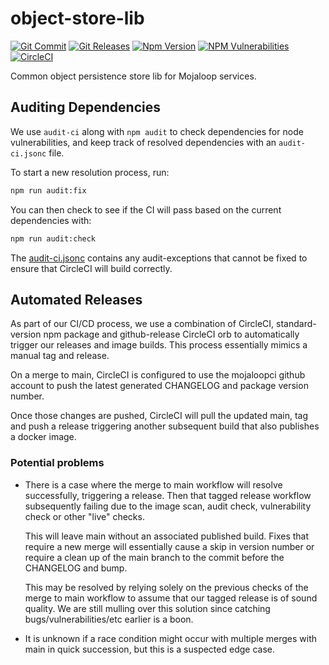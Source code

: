 # object-store-lib

[![Git Commit](https://img.shields.io/github/last-commit/mojaloop/object-store-lib.svg?style=flat)](https://github.com/mojaloop/object-store-lib/commits/master)
[![Git Releases](https://img.shields.io/github/release/mojaloop/object-store-lib.svg?style=flat)](https://github.com/mojaloop/object-store-lib/releases)
[![Npm Version](https://img.shields.io/npm/v/@mojaloop/object-store-lib.svg?style=flat)](https://www.npmjs.com/package/@mojaloop/object-store-lib)
[![NPM Vulnerabilities](https://img.shields.io/snyk/vulnerabilities/npm/@mojaloop/object-store-lib.svg?style=flat)](https://www.npmjs.com/package/@mojaloop/object-store-lib)
[![CircleCI](https://circleci.com/gh/mojaloop/object-store-lib.svg?style=svg)](https://circleci.com/gh/mojaloop/object-store-lib)

Common object persistence store lib for Mojaloop services.

## Auditing Dependencies

We use `audit-ci` along with `npm audit` to check dependencies for node vulnerabilities, and keep track of resolved dependencies with an `audit-ci.jsonc` file.

To start a new resolution process, run:

```bash
npm run audit:fix
```

You can then check to see if the CI will pass based on the current dependencies with:

```bash
npm run audit:check
```

The [audit-ci.jsonc](./audit-ci.jsonc) contains any audit-exceptions that cannot be fixed to ensure that CircleCI will build correctly.

## Automated Releases

As part of our CI/CD process, we use a combination of CircleCI, standard-version
npm package and github-release CircleCI orb to automatically trigger our releases
and image builds. This process essentially mimics a manual tag and release.

On a merge to main, CircleCI is configured to use the mojaloopci github account
to push the latest generated CHANGELOG and package version number.

Once those changes are pushed, CircleCI will pull the updated main, tag and
push a release triggering another subsequent build that also publishes a docker image.

### Potential problems

* There is a case where the merge to main workflow will resolve successfully, triggering
  a release. Then that tagged release workflow subsequently failing due to the image scan,
  audit check, vulnerability check or other "live" checks.

  This will leave main without an associated published build. Fixes that require
  a new merge will essentially cause a skip in version number or require a clean up
  of the main branch to the commit before the CHANGELOG and bump.

  This may be resolved by relying solely on the previous checks of the
  merge to main workflow to assume that our tagged release is of sound quality.
  We are still mulling over this solution since catching bugs/vulnerabilities/etc earlier
  is a boon.

* It is unknown if a race condition might occur with multiple merges with main in
  quick succession, but this is a suspected edge case.
